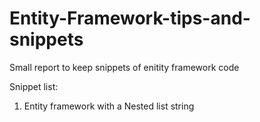 # Entity-Framework-tips-and-snippets
Small report to keep snippets of enitity framework code 


Snippet list:

 1. Entity framework with a Nested list string
